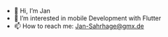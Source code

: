 - 👋 Hi, I’m Jan
- 👀 I’m interested in mobile Development with Flutter
- 📫 How to reach me: Jan-Sahrhage@gmx.de

<!---
JSahrhage/JSahrhage is a ✨ special ✨ repository because its `README.md` (this file) appears on your GitHub profile.
You can click the Preview link to take a look at your changes.
--->
